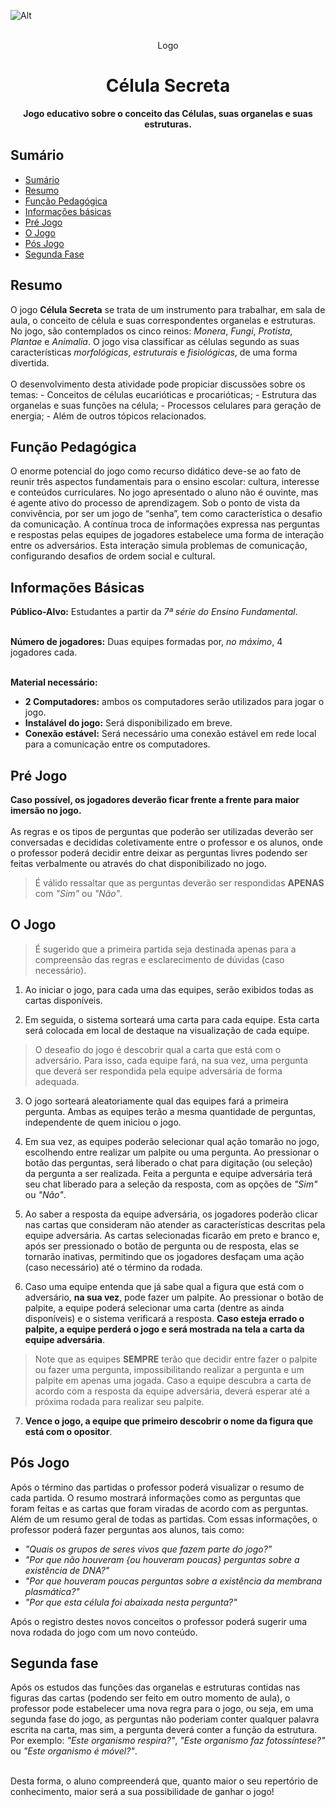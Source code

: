 ![Alt](https://repobeats.axiom.co/api/embed/aaa81ac27ba777c6228e8675f89947473ba26ad3.svg "Repobeats analytics image")

<br/>

<div align="center"> 
    Logo
    <h1 align="center">Célula Secreta</h1>
    <p align="center">
        <strong>Jogo educativo sobre o conceito das Células, suas organelas e suas estruturas.</strong>
    </p>
</div>

## Sumário

- [Sumário](#sumário)
- [Resumo](#resumo)
- [Função Pedagógica](#função-pedagógica)
- [Informações básicas](#informações-básicas)
- [Pré Jogo](#pré-jogo)
- [O Jogo](#o-jogo)
- [Pós Jogo](#pós-jogo)
- [Segunda Fase](#segunda-fase)

## Resumo

O jogo **Célula Secreta** se trata de um instrumento para trabalhar, em sala de aula, o conceito de célula e suas correspondentes organelas e estruturas. No jogo, são contemplados os cinco reinos: *Monera*, *Fungi*, *Protista*, *Plantae* e *Animalia*. O jogo visa classificar as células segundo as suas características *morfológicas*, *estruturais* e *fisiológicas*, de uma forma divertida. <br> <br>
O desenvolvimento desta atividade pode propiciar discussões sobre os temas:
    - Conceitos de células eucarióticas e procarióticas;
    - Estrutura das organelas e suas funções na célula;
    - Processos celulares para geração de energia;
    - Além de outros tópicos relacionados.

## Função Pedagógica

O enorme potencial do jogo como recurso didático deve-se ao fato de reunir três aspectos fundamentais para o ensino escolar: cultura, interesse e conteúdos curriculares. No jogo apresentado o aluno não é ouvinte, mas é agente ativo do processo de aprendizagem. Sob o ponto de vista da convivência, por ser um jogo de “senha”, tem como característica o desafio da comunicação. A contínua troca de informações expressa nas perguntas e respostas pelas equipes de jogadores estabelece uma forma de interação entre os adversários. Esta interação simula problemas de comunicação, configurando desafios de ordem social e cultural. 

## Informações Básicas

**Público-Alvo:** Estudantes a partir da *7ª série do Ensino Fundamental*. <br/> <br/>

**Número de jogadores:** Duas equipes formadas por, *no máximo*, 4 jogadores cada. <br/> <br/>

**Material necessário:**
- **2 Computadores:** ambos os computadores serão utilizados para jogar o jogo.
- **Instalável do jogo:** Será disponibilizado em breve.
- **Conexão estável:** Será necessário uma conexão estável em rede local para a comunicação entre os computadores.

## Pré Jogo

**Caso possível, os jogadores deverão ficar frente a frente para maior imersão no jogo.** <br/> <br/>
As regras e os tipos de perguntas que poderão ser utilizadas deverão ser conversadas e decididas coletivamente entre o professor e os alunos, onde o professor poderá decidir entre deixar as perguntas livres podendo ser feitas verbalmente ou através do chat disponibilizado no jogo. 
<!--
As regras e os tipos de perguntas que poderão ser utilizadas deverão ser conversadas e decididas coletivamente entre o professor e os alunos. Entre as opções, o professor poderá: 
- decidir entre deixar as perguntas livres podendo ser feitas verbalmente ou através do chat disponibilizado no jogo.
- utilizar um banco de dados pré estipulado para as perguntas que poderão ser feitas, onde em cada rodada, uma das equipes poderá selecionar uma pergunta dentre as possiveis. -->

> É válido ressaltar que as perguntas deverão ser respondidas **APENAS** com *"Sim"* ou *"Não"*.

## O Jogo

> É sugerido que a primeira partida seja destinada apenas para a compreensão das regras e esclarecimento de dúvidas (caso necessário).

1. Ao iniciar o jogo, para cada uma das equipes, serão exibidos todas as cartas disponíveis.

2. Em seguida, o sistema sorteará uma carta para cada equipe. Esta carta será colocada em local de destaque na visualização de cada equipe. 

> O deseafio do jogo é descobrir qual a carta que está com o adversário. Para isso, cada equipe fará, na sua vez, uma pergunta que deverá ser respondida pela equipe adversária de forma adequada.

3. O jogo sorteará aleatoriamente qual das equipes fará a primeira pergunta. Ambas as equipes terão a mesma quantidade de perguntas, independente de quem iniciou o jogo.

4. Em sua vez, as equipes poderão selecionar qual ação tomarão no jogo, escolhendo entre realizar um palpite ou uma pergunta. Ao pressionar o botão das perguntas, será liberado o chat para digitação (ou seleção) da pergunta a ser realizada. Feita a pergunta e equipe adversária terá seu chat liberado para a seleção da resposta, com as opções de *"Sim"* ou *"Não"*.

5. Ao saber a resposta da equipe adversária, os jogadores poderão clicar nas cartas que consideram não atender as características descritas pela equipe adversária. As cartas selecionadas ficarão em preto e branco e, após ser pressionado o botão de pergunta ou de resposta, elas se tornarão inativas, permitindo que os jogadores desfaçam uma ação (caso necessário) até o término da rodada.

6. Caso uma equipe entenda que já sabe qual a figura que está com o adversário, **na sua vez**, pode fazer um palpite. Ao pressionar o botão de palpite, a equipe poderá selecionar uma carta (dentre as ainda disponíveis) e o sistema verificará a resposta. **Caso esteja errado o palpite, a equipe perderá o jogo e será mostrada na tela a carta da equipe adversária**.

> Note que as equipes **SEMPRE** terão que decidir entre fazer o palpite ou fazer uma pergunta, impossibilitando realizar a pergunta e um palpite em apenas uma jogada. Caso a equipe descubra a carta de acordo com a resposta da equipe adversária, deverá esperar até a próxima rodada para realizar seu palpite.

7. **Vence o jogo, a equipe que primeiro descobrir o nome da figura que está com o opositor**.

## Pós Jogo

Após o término das partidas o professor poderá visualizar o resumo de cada partida. O resumo mostrará informações como as perguntas que foram feitas e as cartas que foram viradas de acordo com as perguntas. Além de um resumo geral de todas as partidas. Com essas informações, o professor poderá fazer perguntas aos alunos, tais como:

* *"Quais os grupos de seres vivos que fazem parte do jogo?"*
* *"Por que não houveram {ou houveram poucas} perguntas sobre a existência de DNA?"*
* *"Por que houveram poucas perguntas sobre a existência da membrana plasmática?"*
* *"Por que esta célula foi abaixada nesta pergunta?"*

Após o registro destes novos conceitos o professor poderá sugerir uma nova rodada do jogo com um novo conteúdo.

## Segunda fase

Após os estudos das funções das organelas e estruturas contidas nas figuras das cartas (podendo ser feito em outro momento de aula), o professor pode estabelecer uma nova regra para o jogo, ou seja, em uma segunda fase do jogo, as perguntas não poderiam conter qualquer palavra escrita na carta, mas sim, a pergunta deverá conter a função da estrutura. Por exemplo: *"Este organismo respira?"*, *"Este organismo faz fotossíntese?"* ou *"Este organismo é móvel?"*. <br> <br>

Desta forma, o aluno compreenderá que, quanto maior o seu repertório de conhecimento, maior será a sua possibilidade de ganhar o jogo!

